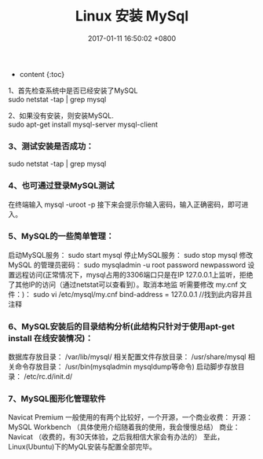 ﻿---
layout: post
title:  "Linux 安装 MySql"
date:   2017-01-11 16:50:02 +0800
categories: Java
tag: MySql
#excerpt: 
---

* content
{:toc}


1、首先检查系统中是否已经安装了MySQL<br/>
sudo netstat -tap | grep mysql

2、如果没有安装，则安装MySQL.<br/>
sudo apt-get install mysql-server mysql-client





### 3、测试安装是否成功：
sudo netstat -tap | grep mysql
### 4、也可通过登录MySQL测试
在终端输入 mysql -uroot -p 接下来会提示你输入密码，输入正确密码，即可进入。 
### 5、MySQL的一些简单管理：
启动MySQL服务： sudo start mysql
停止MySQL服务： sudo stop mysql
修改 MySQL 的管理员密码： sudo mysqladmin -u root password newpassword 
设置远程访问(正常情况下，mysql占用的3306端口只是在IP 127.0.0.1上监听，拒绝了其他IP的访问（通过netstat可以查看到）。取消本地监 听需要修改 my.cnf 文件：)：
sudo vi /etc/mysql/my.cnf
bind-address = 127.0.0.1 //找到此内容并且注释
### 6、MySQL安装后的目录结构分析(此结构只针对于使用apt-get install 在线安装情况)：
数据库存放目录： /var/lib/mysql/
相关配置文件存放目录： /usr/share/mysql
相关命令存放目录： /usr/bin(mysqladmin mysqldump等命令)
启动脚步存放目录： /etc/rc.d/init.d/
### 7、MySQL图形化管理软件
Navicat Premium 
一般使用的有两个比较好，一个开源，一个商业收费：
开源：MySQL Workbench （具体使用介绍随着我的使用，我会慢慢总结）
商业：Navicat （收费的，有30天体验，之后我相信大家会有办法的） 至此，Linux(Ubuntu)下的MyQL安装与配置全部完毕。


